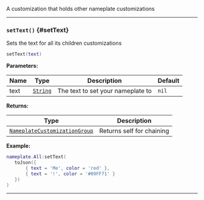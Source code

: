 A customization that holds other nameplate customizations

---

### <code>setText()</code> \{#setText}

Sets the text for all its children customizations

```lua
setText(text)
```

**Parameters:**

| Name | Type                                            | Description                       | Default |
| ---- | ----------------------------------------------- | --------------------------------- | ------- |
| text | <code>[String](/tutorials/types/Strings)</code> | The text to set your nameplate to | `nil`   |

**Returns:**

| Type                                                                                       | Description               |
| ------------------------------------------------------------------------------------------ | ------------------------- |
| <code>[NameplateCustomizationGroup](/globals/Nameplate/NameplateCustomizationGroup)</code> | Returns self for chaining |

**Example:**

<!-- prettier-ignore -->
```lua
nameplate.All:setText(
   toJson({
       { text = 'Me', color = 'red' },
       { text = '!', color = '#09FF71' }
   })
)
```

---

